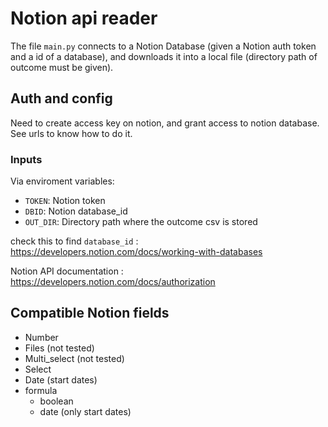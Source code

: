 # Notion api reader

The file `main.py` connects to a Notion Database (given a Notion auth token and a id of a database), and downloads it into a local file (directory path of outcome must be given). 

## Auth and config
Need to create access key on notion, and grant access to notion database. See urls to know how to do it.

### Inputs

Via enviroment variables:
- `TOKEN`: Notion token
- `DBID`: Notion database_id
- `OUT_DIR`: Directory path where the outcome csv is stored 

check this to find `database_id` : https://developers.notion.com/docs/working-with-databases

Notion API documentation : https://developers.notion.com/docs/authorization 

## Compatible Notion fields

* Number
* Files (not tested)
* Multi_select (not tested)
* Select
* Date (start dates)
* formula
  * boolean
  * date (only start dates)
